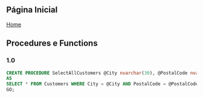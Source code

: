 ## Página Inicial

[Home](../index.md)


## Procedures e Functions
### 1.0

```sql
CREATE PROCEDURE SelectAllCustomers @City nvarchar(30), @PostalCode nvarchar(10)
AS
SELECT * FROM Customers WHERE City = @City AND PostalCode = @PostalCode
GO;


```
